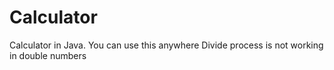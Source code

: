 # Calculator
Calculator in Java. You can use this anywhere
Divide process is not working in double numbers 
